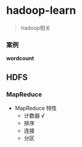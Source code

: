 # hadoop-learn
> hadoop相关

### 案例
**wordcount**

**HDFS**
---
### MapReduce 
- MapReduce 特性
    - 计数器   √
    - 排序 
    - 连接
    - 分区